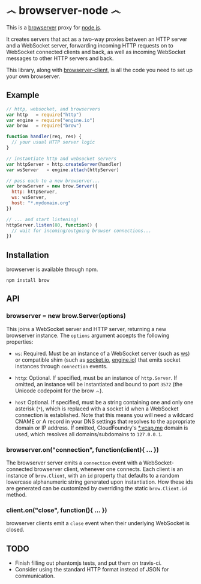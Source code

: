   ෴ browserver-node ෴
  ======================

This is a [browserver](http://browserver.org) proxy for [node.js](http://nodejs.org).

It creates servers that act as a two-way proxies between an HTTP server and a WebSocket server, forwarding incoming HTTP requests on to WebSocket connected clients and back, as well as incoming WebSocket messages to other HTTP servers and back.

This library, along with [browserver-client](https://github.com/jed/browserver-client), is all the code you need to set up your own browserver.

Example
-------

```javascript
// http, websocket, and browservers
var http   = require("http")
var engine = require("engine.io")
var brow   = require("brow")

function handler(req, res) {
  // your usual HTTP server logic
}

// instantiate http and websocket servers
var httpServer = http.createServer(handler)
var wsServer   = engine.attach(httpServer)

// pass each to a new browserver...
var browServer = new brow.Server({
  http: httpServer,
  ws: wsServer,
  host: "*.mydomain.org"
})

// ... and start listening!
httpServer.listen(80, function() {
  // wait for incoming/outgoing browser connections...
})
```

Installation
------------

browserver is available through npm.

`npm install brow`

API
---

### browserver = new brow.Server(options)

This joins a WebSocket server and HTTP server, returning a new browserver instance. The `options` argument accepts the following properties:

- `ws`: Required. Must be an instance of a WebSocket server (such as [ws](https://github.com/einaros/ws)) or compatible shim (such as [socket.io](https://github.com/learnboost/engine.io), [engine.io](https://github.com/learnboost/socket.io)) that emits socket instances through `connection` events.

- `http`: Optional. If specified, must be an instance of `http.Server`. If omitted, an instance will be instantiated and bound to port `3572` (the Unicode codepoint for the brow `෴`).

- `host` Optional. If specified, must be a string containing one and only one asterisk (`*`), which is replaced with a socket id when a WebSocket connection is established. Note that this means you will need a wildcard CNAME or A record in your DNS settings that resolves to the appropriate domain or IP address. If omitted, CloudFoundry's [*.vcap.me](https://github.com/cloudfoundry/vcap/) domain is used, which resolves all domains/subdomains to `127.0.0.1`.

### browserver.on("connection", function(client){ ... })

The browserver server emits a `connection` event with a WebSocket-connected browserver client, whenever one connects. Each client is an instance of `brow.Client`, with an `id` property that defaults to a random lowercase alphanumeric string generated upon instantiation. How these ids are generated can be customized by overriding the static `brow.Client.id` method.

### client.on("close", function(){ ... })

browserver clients emit a `close` event when their underlying WebSocket is closed.

TODO
----

- Finish filling out phantomjs tests, and put them on travis-ci.
- Consider using the standard HTTP format instead of JSON for communication.
